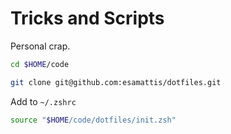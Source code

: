 # Tricks and Scripts

Personal crap.


```sh
cd $HOME/code
```

```sh
git clone git@github.com:esamattis/dotfiles.git
```

Add to `~/.zshrc`

```sh
source "$HOME/code/dotfiles/init.zsh"
```